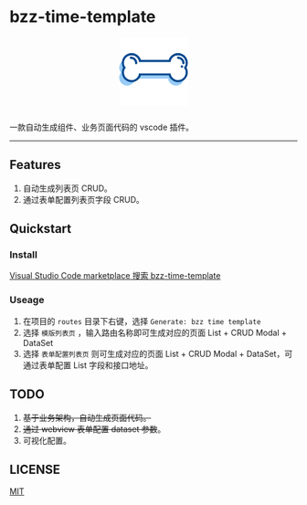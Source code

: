 # bzz-time-template

<p align="center">
    <img alt="logo" src="https://github.com/chaos2171053/bzz-time-template/blob/develop/static/icon.png?raw=true" width="120" height="120" style="margin-bottom: 10px;">
</p>

一款自动生成组件、业务页面代码的 vscode 插件。

---

## Features

1. 自动生成列表页 CRUD。
2. 通过表单配置列表页字段 CRUD。

## Quickstart

### Install

[Visual Studio Code marketplace 搜索 bzz-time-template](https://marketplace.visualstudio.com/items?itemName=chaos2171053.bzz-time-template)

### Useage

1. 在项目的 `routes` 目录下右键，选择 `Generate: bzz time template`
2. 选择 `模版列表页` ，输入路由名称即可生成对应的页面 List + CRUD Modal + DataSet
3. 选择 `表单配置列表页` 则可生成对应的页面 List + CRUD Modal + DataSet，可通过表单配置 List 字段和接口地址。

## TODO

1. <s>基于业务架构，自动生成页面代码。</s>
2. <s>通过 webview 表单配置 dataset 参数</s>。
3. 可视化配置。

## LICENSE

[MIT](https://en.wikipedia.org/wiki/MIT_License)

